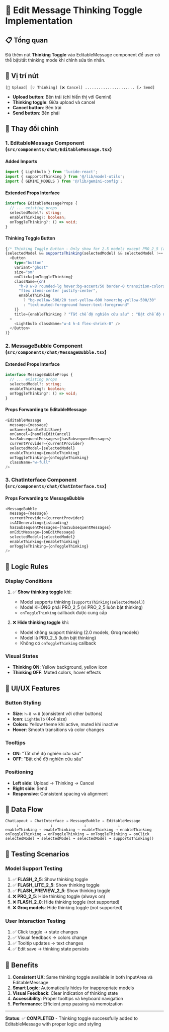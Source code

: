 # 🔧 Edit Message Thinking Toggle Implementation

## 📋 **Tổng quan**

Đã thêm nút **Thinking Toggle** vào EditableMessage component để user có thể bật/tắt thinking mode khi chỉnh sửa tin nhắn.

## 🎯 **Vị trí nút**

```
[📎 Upload] [💡 Thinking] [❌ Cancel] ...................... [↗️ Send]
```

- **Upload button**: Bên trái (chỉ hiển thị với Gemini)
- **Thinking toggle**: Giữa upload và cancel
- **Cancel button**: Bên trái
- **Send button**: Bên phải

## 🔄 **Thay đổi chính**

### **1. EditableMessage Component (`src/components/chat/EditableMessage.tsx`)**

#### **Added Imports**
```typescript
import { Lightbulb } from 'lucide-react';
import { supportsThinking } from '@/lib/model-utils';
import { GEMINI_MODELS } from '@/lib/gemini-config';
```

#### **Extended Props Interface**
```typescript
interface EditableMessageProps {
  // ... existing props
  selectedModel?: string;
  enableThinking?: boolean;
  onToggleThinking?: () => void;
}
```

#### **Thinking Toggle Button**
```typescript
{/* Thinking Toggle Button - Only show for 2.5 models except PRO_2_5 (always on) */}
{selectedModel && supportsThinking(selectedModel) && selectedModel !== GEMINI_MODELS.PRO_2_5 && onToggleThinking && (
  <Button
    type="button"
    variant="ghost"
    size="sm"
    onClick={onToggleThinking}
    className={cn(
      "h-8 w-8 rounded-lg hover:bg-accent/50 border-0 transition-colors",
      "flex items-center justify-center",
      enableThinking
        ? "bg-yellow-500/20 text-yellow-600 hover:bg-yellow-500/30"
        : "text-muted-foreground hover:text-foreground"
    )}
    title={enableThinking ? "Tắt chế độ nghiên cứu sâu" : "Bật chế độ nghiên cứu sâu"}
  >
    <Lightbulb className="w-4 h-4 flex-shrink-0" />
  </Button>
)}
```

### **2. MessageBubble Component (`src/components/chat/MessageBubble.tsx`)**

#### **Extended Props Interface**
```typescript
interface MessageBubbleProps {
  // ... existing props
  selectedModel?: string;
  enableThinking?: boolean;
  onToggleThinking?: () => void;
}
```

#### **Props Forwarding to EditableMessage**
```typescript
<EditableMessage
  message={message}
  onSave={handleEditSave}
  onCancel={handleEditCancel}
  hasSubsequentMessages={hasSubsequentMessages}
  currentProvider={currentProvider}
  selectedModel={selectedModel}
  enableThinking={enableThinking}
  onToggleThinking={onToggleThinking}
  className="w-full"
/>
```

### **3. ChatInterface Component (`src/components/chat/ChatInterface.tsx`)**

#### **Props Forwarding to MessageBubble**
```typescript
<MessageBubble
  message={message}
  currentProvider={currentProvider}
  isAIGenerating={isLoading}
  hasSubsequentMessages={hasSubsequentMessages}
  onEditMessage={onEditMessage}
  selectedModel={selectedModel}
  enableThinking={enableThinking}
  onToggleThinking={onToggleThinking}
/>
```

## 🎯 **Logic Rules**

### **Display Conditions**
1. ✅ **Show thinking toggle** khi:
   - Model supports thinking (`supportsThinking(selectedModel)`)
   - Model KHÔNG phải PRO_2_5 (vì PRO_2_5 luôn bật thinking)
   - `onToggleThinking` callback được cung cấp

2. ❌ **Hide thinking toggle** khi:
   - Model không support thinking (2.0 models, Groq models)
   - Model là PRO_2_5 (luôn bật thinking)
   - Không có `onToggleThinking` callback

### **Visual States**
- **Thinking ON**: Yellow background, yellow icon
- **Thinking OFF**: Muted colors, hover effects

## 🎨 **UI/UX Features**

### **Button Styling**
- **Size**: `h-8 w-8` (consistent với other buttons)
- **Icon**: `Lightbulb` (4x4 size)
- **Colors**: Yellow theme khi active, muted khi inactive
- **Hover**: Smooth transitions và color changes

### **Tooltips**
- **ON**: "Tắt chế độ nghiên cứu sâu"
- **OFF**: "Bật chế độ nghiên cứu sâu"

### **Positioning**
- **Left side**: Upload → Thinking → Cancel
- **Right side**: Send
- **Responsive**: Consistent spacing và alignment

## 🔄 **Data Flow**

```
ChatLayout → ChatInterface → MessageBubble → EditableMessage
     ↓              ↓              ↓              ↓
enableThinking → enableThinking → enableThinking → enableThinking
onToggleThinking → onToggleThinking → onToggleThinking → onClick
selectedModel → selectedModel → selectedModel → supportsThinking()
```

## 🧪 **Testing Scenarios**

### **Model Support Testing**
1. ✅ **FLASH_2_5**: Show thinking toggle
2. ✅ **FLASH_LITE_2_5**: Show thinking toggle  
3. ✅ **FLASH_PREVIEW_2_5**: Show thinking toggle
4. ❌ **PRO_2_5**: Hide thinking toggle (always on)
5. ❌ **FLASH_2_0**: Hide thinking toggle (not supported)
6. ❌ **Groq models**: Hide thinking toggle (not supported)

### **User Interaction Testing**
1. ✅ Click toggle → state changes
2. ✅ Visual feedback → colors change
3. ✅ Tooltip updates → text changes
4. ✅ Edit save → thinking state persists

## 🚀 **Benefits**

1. **Consistent UX**: Same thinking toggle available in both InputArea và EditableMessage
2. **Smart Logic**: Automatically hides for inappropriate models
3. **Visual Feedback**: Clear indication of thinking state
4. **Accessibility**: Proper tooltips và keyboard navigation
5. **Performance**: Efficient prop passing và memoization

---

**Status**: ✅ **COMPLETED** - Thinking toggle successfully added to EditableMessage with proper logic and styling

